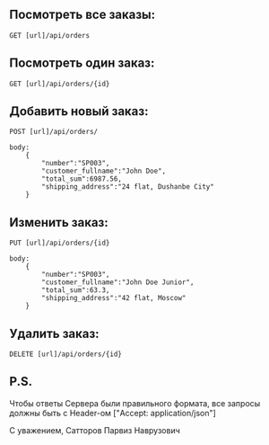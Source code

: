 ## Посмотреть все заказы:
	GET [url]/api/orders
	
	
## Посмотреть один заказ:
	GET [url]/api/orders/{id}
	
	
## Добавить новый заказ:
	POST [url]/api/orders/
	
	body:
		{
			"number":"SP003",
			"customer_fullname":"John Doe",
			"total_sum":6987.56,
			"shipping_address":"24 flat, Dushanbe City"
		}
	
	
## Изменить заказ:
	PUT [url]/api/orders/{id}
	
	body:
		{
			"number":"SP003",
			"customer_fullname":"John Doe Junior",
			"total_sum":63.3,
			"shipping_address":"42 flat, Moscow"
		}
		

## Удалить заказ:
	DELETE [url]/api/orders/{id}


## P.S.

Чтобы ответы Сервера были правильного формата, все запросы должны быть с Header-ом
["Accept: application/json"]

С уважением,
Сатторов Парвиз Наврузович